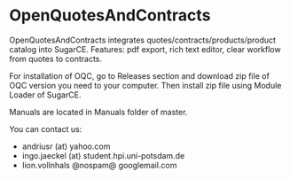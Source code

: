 # OpenQuotesAndContracts

OpenQuotesAndContracts integrates quotes/contracts/products/product catalog into SugarCE. Features: pdf export, rich text editor, clear workflow from quotes to contracts.

For installation of OQC, go to Releases section and download zip file of OQC version you need to your computer. Then install zip file using Module Loader of SugarCE.

Manuals are located in Manuals folder of master.

You can contact us:
- andriusr (at) yahoo.com
- ingo.jaeckel (at) student.hpi.uni-potsdam.de
- lion.vollnhals @nospam@ googlemail.com